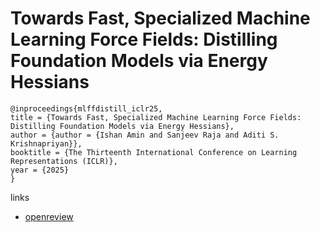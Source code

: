 # Towards Fast, Specialized Machine Learning Force Fields: Distilling Foundation Models via Energy Hessians

```
@inproceedings{mlffdistill_iclr25,
title = {Towards Fast, Specialized Machine Learning Force Fields: Distilling Foundation Models via Energy Hessians},
author = {author = {Ishan Amin and Sanjeev Raja and Aditi S. Krishnapriyan}},
booktitle = {The Thirteenth International Conference on Learning Representations (ICLR)},
year = {2025}
}
```

links
- [openreview](https://openreview.net/forum?id=1durmugh3I)

